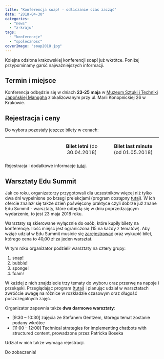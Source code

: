 ```yaml
---
title: "Konferencja soap! - odliczanie czas zacząć"
date: "2018-04-30"
categories:
  - "news"
  - "z-kraju"
tags:
  - "konferencje"
  - "spolecznosc"
coverImage: "soap2018.jpg"
---
```


Kolejna odsłona krakowskiej konferencji soap! już wkrótce. Poniżej przypominamy garść najważniejszych informacji.

## Termin i miejsce

Konferencja odbędzie się w dniach **23-25 maja** w [Muzeum Sztuki i Techniki Japońskiej Manggha](http://manggha.pl/) zlokalizowanym przy ul. Marii Konopnickiej 26 w Krakowie.

## Rejestracja i ceny

Do wyboru pozostały jeszcze bilety w cenach:

<table style="height: 68px;" width="597"><tbody><tr style="height: 66px;"><td style="width: 153.84px; height: 66px;"></td><td style="width: 153.84px; height: 66px;"><p style="text-align: center;"><strong>Bilet letni</strong> (do 30.04.2018)</p></td><td style="width: 153.84px; text-align: center; height: 66px;"><strong>Bilet last minute</strong> (od 01.05.2018)</td></tr><tr style="height: 18px;"><td style="width: 153.84px; height: 18px;">2 dni (24-25 maja)</td><td style="width: 153.84px; height: 18px; text-align: center;">999,98 zł</td><td style="width: 153.84px; height: 18px; text-align: center;">1300 zł</td></tr><tr style="height: 3.35999px;"><td style="width: 153.84px; height: 3.35999px;">1 dzień (24 maja)</td><td style="width: 153.84px; height: 3.35999px; text-align: center;">550,01 zł</td><td style="width: 153.84px; height: 3.35999px; text-align: center;">700,01 zł</td></tr><tr style="height: 18px;"><td style="width: 153.84px; height: 18px;">2 dzień (25 maja)</td><td style="width: 153.84px; height: 18px; text-align: center;">550,01 zł</td><td style="width: 153.84px; height: 18px; text-align: center;">-</td></tr></tbody></table>

Rejestracja i dodatkowe informacje [tutaj](http://soapconf.com/#ticket).

## Warsztaty Edu Summit

Jak co roku, organizatorzy przygotowali dla uczestników więcej niż tylko dwa dni wypełnione po brzegi prelekcjami (program dostępny [tutaj](http://soapconf.com/schedule_2018/)). W ich ofercie znalazł się także dzień poświęcony praktyce czyli dobrze już znane Edu Summit - warsztaty, które odbędą się w dniu poprzedzającym wydarzenie, to jest 23 maja 2018 roku.

Warsztaty są skierowane wyłącznie do osób, które kupiły bilety na konferencję. Ilość miejsc jest ograniczona (15 na każdy z tematów). Aby wziąć udział w Edu Summit musicie się [zarejestrować](https://soap-2018-the-best-content-conference.evenea.pl/) oraz wykupić bilet, którego cena to 40,00 zł za jeden warsztat.

W tym roku organizator podzielił warsztaty na cztery grupy:

1. soap!
2. bubble!
3. sponge!
4. foam!

W każdej z nich znajdziecie trzy tematy do wyboru oraz przerwę na napoje i przekąski. Przeglądając program ([tutaj](http://soapconf.com/schedule_2018/)) i planując udział w warsztatach zwróćcie uwagę na różnice w rozkładzie czasowym oraz długość poszczególnych zajęć.

Organizator zapewnia także **dwa darmowe warsztaty**:

- \[9:30 – 10:30\] zajęcia ze Stefanem Gentzem, którego temat zostanie podany wkrótce
- \[11:00 – 12:00\] Technical strategies for implementing chatbots with structured content, prowadzone przez Patricka Boseka

Udział w nich także wymaga rejestracji.

Do zobaczenia!
